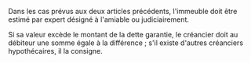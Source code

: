 Dans les cas prévus aux deux articles précédents, l'immeuble doit être estimé par expert désigné à l'amiable ou judiciairement.

Si sa valeur excède le montant de la dette garantie, le créancier doit au débiteur une somme égale à la différence ; s'il existe d'autres créanciers hypothécaires, il la consigne.
